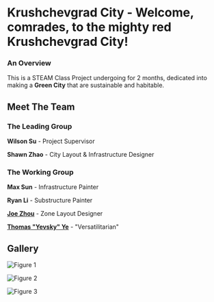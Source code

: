 # Krushchevgrad City - Welcome, comrades, to the mighty red Krushchevgrad City!

### An Overview
This is a STEAM Class Project undergoing for 2 months, dedicated into making a **Green City** that are sustainable and habitable.

## Meet The Team

### The Leading Group

**Wilson Su** - Project Supervisor

**Shawn Zhao** - City Layout & Infrastructure Designer

### The Working Group

**Max Sun** - Infrastructure Painter

**Ryan Li** - Substructure Painter

**[Joe Zhou](https://type-32.github.io/krushchevgrad.github.io/about/joe_zhou)** - Zone Layout Designer

**[Thomas "Yevsky" Ye](https://type-32.github.io/krushchevgrad.github.io/about/thomas_ye)** - "Versatilitarian"


## Gallery

![Figure 1](https://ibb.co/4gx7T6s)

![Figure 2](https://ibb.co/TgZW7Yq)

![Figure 3](https://ibb.co/Xt6KHYF)


